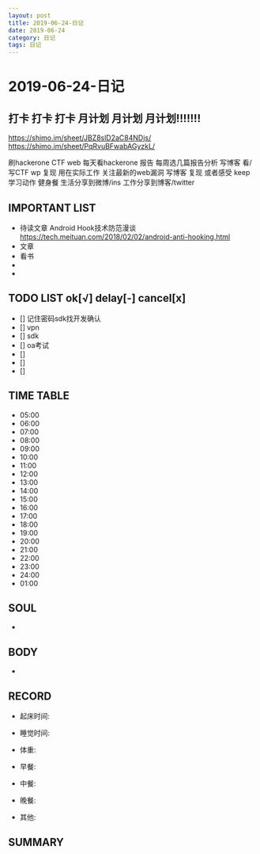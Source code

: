 ```yaml
---
layout: post
title: 2019-06-24-日记
date: 2019-06-24
category: 日记
tags: 日记
---
```

# 2019-06-24-日记
## 打卡 打卡 打卡 月计划 月计划 月计划!!!!!!!
https://shimo.im/sheet/JBZ8slD2aC84NDjs/
https://shimo.im/sheet/PqRvuBFwabAGyzkL/
 
刷hackerone CTF web
每天看hackerone 报告
每周选几篇报告分析 写博客
看/写CTF wp 复现 用在实际工作
关注最新的web漏洞 写博客 复现 或者感受
keep 学习动作
健身餐 
生活分享到微博/ins
工作分享到博客/twitter
 
## IMPORTANT LIST
 
* 待读文章 Android Hook技术防范漫谈 https://tech.meituan.com/2018/02/02/android-anti-hooking.html
* 文章
* 看书
* 
* 
 
## TODO LIST ok[√] delay[-]  cancel[x]
 
* [] 记住密码sdk找开发确认
* [] vpn
* [] sdk
* [] oa考试
* [] 
* [] 
* [] 
 
## TIME TABLE
 
* 05:00 
* 06:00 
* 07:00 
* 08:00 
* 09:00 
* 10:00 
* 11:00 
* 12:00 
* 13:00 
* 14:00 
* 15:00 
* 16:00 
* 17:00 
* 18:00 
* 19:00 
* 20:00 
* 21:00 
* 22:00 
* 23:00 
* 24:00 
* 01:00 
 
## SOUL
 
* 
 
## BODY
 
* 
 
## RECORD
 
* 起床时间:  
* 睡觉时间:  
 
* 体重:  
 
* 早餐:  
* 中餐:  
* 晚餐:  
* 其他:  
 
## SUMMARY
 
 

